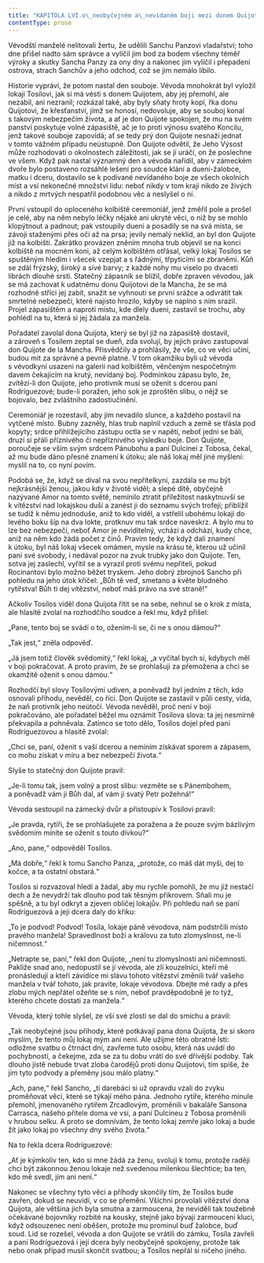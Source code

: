 ```yaml
---
title: "KAPITOLA LVI.o\_neobyčejném a\_nevídaném boji mezi donem Quijotem de la Mancha a\_lokajem Tosílem na obranu dcery paní Rodríguezové, dueni."
contentType: prose
---
```


  

Vévodští manželé nelitovali žertu, že udělili Sanchu Panzovi vladařství; toho dne přišel nadto sám správce a vylíčil jim bod za bodem všechny téměř výroky a skutky Sancha Panzy za ony dny a nakonec jim vylíčil i přepadení ostrova, strach Sanchův a jeho odchod, což se jim nemálo líbilo.

Historie vypráví, že potom nastal den souboje. Vévoda mnohokrát byl vyložil lokaji Tosílovi, jak si má vésti s donem Quijotem, aby jej přemohl, ale nezabil, ani nezranil; rozkázal také, aby byly sňaty hroty kopí, řka donu Quijotovi, že křesťanství, jímž se honosí, nedovoluje, aby se souboj konal s takovým nebezpečím života, a ať je don Quijote spokojen, že mu na svém panství poskytuje volné zápasiště, ač je to proti výnosu svatého Koncilu, jenž takové souboje zapovídá; ať se tedy prý don Quijote nesnaží jednat v tomto vážném případu neústupně. Don Quijote odvětil, že Jeho Výsost může rozhodovati o okolnostech záležitosti, jak se jí uráčí, on že poslechne ve všem. Když pak nastal významný den a vévoda nařídil, aby v zámeckém dvoře bylo postaveno rozsáhlé lešení pro soudce klání a dueni-žalobce, matku i dceru, dostavilo se k podívané nevídaného boje ze všech okolních míst a vsí nekonečné množství lidu: neboť nikdy v tom kraji nikdo ze živých a nikdo z mrtvých nespatřil podobnou věc a neslyšel o ní.

První vstoupil do oploceného kolbiště ceremoniář, jenž změřil pole a prošel je celé, aby na něm nebylo léčky nějaké ani ukryté věci, o niž by se mohlo klopýtnout a padnout; pak vstoupily dueni a posadily se na svá místa, se závoji staženými přes oči až na prsa; jevily nemalý neklid, an byl don Quijote již na kolbišti. Zakrátko provázen zněním mnoha trub objevil se na konci kolbiště na mocném koni, až celým kolbištěm otřásal, velký lokaj Tosílos se spuštěným hledím i všecek vzepjat a s řádnými, třpytícími se zbraněmi. Kůň se zdál frýzský, široký a sivé barvy; z každé nohy mu viselo po dvaceti librách dlouhé srsti. Statečný zápasník se blížil, dobře zpraven vévodou, jak se má zachovat k udatnému donu Quijotovi de la Mancha, že se má rozhodně stříci jej zabít, snažit se vyhnouti se první srážce a odvrátit tak smrtelné nebezpečí, které najisto hrozilo, kdyby se naplno s ním srazil. Projel zápasištěm a naproti místu, kde dlely dueni, zastavil se trochu, aby pohlédl na tu, která si jej žádala za manžela.

Pořadatel zavolal dona Quijota, který se byl již na zápasiště dostavil, a zároveň s Tosílem zeptal se dueň, zda svolují, by jejich právo zastupoval don Quijote de la Mancha. Přisvědčily a prohlásily, že vše, co ve věci učiní, budou mít za správné a pevně platné. V tom okamžiku byli už vévoda s vévodkyní usazeni na galerii nad kolbištěm, věnčeným nespočetným davem čekajícím na krutý, nevídaný boj. Podmínkou zápasu bylo, že, zvítězí-li don Quijote, jeho protivník musí se oženit s dcerou paní Rodríguezové; bude-li poražen, jeho sok je zproštěn slibu, o nějž se bojovalo, bez zvláštního zadostiučinění.

Ceremoniář je rozestavil, aby jim nevadilo slunce, a každého postavil na vytčené místo. Bubny zazněly, hlas trub naplnil vzduch a země se třásla pod kopyty; srdce přihlížejícího zástupu octla se v napětí, neboť jedni se báli, druzí si přáli příznivého či nepříznivého výsledku boje. Don Quijote, poroučeje se vším svým srdcem Pánubohu a paní Dulcinei z Tobosa, čekal, až mu bude dáno přesné znamení k útoku; ale náš lokaj měl jiné myšlení: myslil na to, co nyní povím.

Podobá se, že, když se díval na svou nepřítelkyni, zazdála se mu být nejkrásnější ženou, jakou kdy v životě viděl; a slepé dítě, obyčejně nazývané Amor na tomto světě, nemínilo ztratit příležitost naskytnuvší se k vítězství nad lokajskou duší a zanést ji do seznamu svých trofejí; přiblížil se tudíž k němu jednoduše, aniž to kdo viděl, a vstřelil ubohému lokaji do levého boku šíp na dva lokte, protknuv mu tak srdce naveskrz. A bylo mu to lze bez nebezpečí, neboť Amor je neviditelný, vchází a odchází, kudy chce, aniž na něm kdo žádá počet z činů. Pravím tedy, že když dali znamení k útoku, byl náš lokaj všecek omámen, mysle na krásu té, kterou už učinil paní své svobody, i nedával pozor na zvuk trubky jako don Quijote. Ten, sotva jej zaslechl, vyřítil se a vyrazil proti svému nepříteli, pokud Rocinantovi bylo možno běžet tryskem. Jeho dobrý zbrojnoš Sancho při pohledu na jeho útok křičel: „Bůh tě veď, smetano a květe bludného rytířstva! Bůh ti dej vítězství, neboť máš právo na své straně!“

Ačkoliv Tosílos viděl dona Quijota řítit se na sebe, nehnul se o krok z místa, ale hlasitě zvolal na rozhodčího soudce a řekl mu, když přišel:

„Pane, tento boj se svádí o to, ožením-li se, či ne s onou dámou?“

„Tak jest,“ zněla odpověď.

„Já jsem totiž člověk svědomitý,“ řekl lokaj, „a vyčítal bych si, kdybych měl v boji pokračovat. A proto pravím, že se prohlašuji za přemožena a chci se okamžitě oženit s onou dámou.“

Rozhodčí byl slovy Tosílovými udiven, a poněvadž byl jedním z těch, kdo osnovali příhodu, nevěděl, co říci. Don Quijote se zastavil v půli cesty, vida, že naň protivník jeho neútočí. Vévoda nevěděl, proč není v boji pokračováno, ale pořadatel běžel mu oznámit Tosílova slova: ta jej nesmírně překvapila a pohněvala. Zatímco se toto dělo, Tosílos dojel před paní Rodríguezovou a hlasitě zvolal:

„Chci se, paní, oženit s vaší dcerou a nemíním získávat sporem a zápasem, co mohu získat v míru a bez nebezpečí života.“

Slyše to statečný don Quijote pravil:

„Je-li tomu tak, jsem volný a prost slibu: vezměte se s Pánembohem, a poněvadž vám ji Bůh dal, ať vám ji svatý Petr požehná!“

Vévoda sestoupil na zámecký dvůr a přistoupiv k Tosílovi pravil:

„Je pravda, rytíři, že se prohlašujete za poražena a že pouze svým bázlivým svědomím míníte se oženit s touto dívkou?“

„Ano, pane,“ odpověděl Tosílos.

„Má dobře,“ řekl k tomu Sancho Panza, „protože, co máš dát myši, dej to kočce, a ta ostatní obstará.“

Tosílos si rozvazoval hledí a žádal, aby mu rychle pomohli, že mu již nestačí dech a že nevydrží tak dlouho pod tak těsným příkrovem. Sňali mu je spěšně, a tu byl odkryt a zjeven obličej lokajův. Při pohledu naň se paní Rodríguezová a její dcera daly do křiku:

„To je podvod! Podvod! Tosíla, lokaje páně vévodova, nám podstrčili místo pravého manžela! Spravedlnost boží a královu za tuto zlomyslnost, ne-li ničemnost.“

„Netrapte se, paní,“ řekl don Quijote, „není tu zlomyslnosti ani ničemnosti. Pakliže snad ano, nedopustil se jí vévoda, ale zlí kouzelníci, kteří mě pronásledují a kteří závidíce mi slávu tohoto vítězství změnili tvář vašeho manžela v tvář tohoto, jak pravíte, lokaje vévodova. Dbejte mé rady a přes zlobu mých nepřátel ožeňte se s ním, neboť pravděpodobně je to týž, kterého chcete dostati za manžela.“

Vévoda, který tohle slyšel, ze vší své zlosti se dal do smíchu a pravil:

„Tak neobyčejné jsou příhody, které potkávají pana dona Quijota, že si skoro myslím, že tento můj lokaj mým ani není. Ale užijme této obratné lsti: odložme svatbu o čtrnáct dní, zavřeme tuto osobu, která nás uvádí do pochybností, a čekejme, zda se za tu dobu vrátí do své dřívější podoby. Tak dlouho jistě nebude trvat zloba čarodějů proti donu Quijotovi, tím spíše, že jim tyto podvody a přeměny jsou málo platny.“

„Ach, pane,“ řekl Sancho, „ti darebáci si už opravdu vzali do zvyku proměňovat věci, které se týkají mého pána. Jednoho rytíře, kterého minule přemohl, jmenovaného rytířem Zrcadlovým, proměnili v bakaláře Sansona Carrasca, našeho přítele doma ve vsi, a paní Dulcineu z Tobosa proměnili v hrubou selku. A proto se domnívám, že tento lokaj zemře jako lokaj a bude žít jako lokaj po všechny dny svého života.“

Na to řekla dcera Rodríguezové:

„Ať je kýmkoliv ten, kdo si mne žádá za ženu, svoluji k tomu, protože raději chci být zákonnou ženou lokaje než svedenou milenkou šlechtice; ba ten, kdo mě svedl, jím ani není.“

Nakonec se všechny tyto věci a příhody skončily tím, že Tosílos bude zavřen, dokud se neuvidí, v co se přemění. Všichni provolali vítězství dona Quijota, ale většina jich byla smutna a zarmoucena, že neviděli tak toužebně očekávané bojovníky rozbité na kousky, stejně jako bývají zarmouceni kluci, když odsouzenec není oběšen, protože mu prominul buď žalobce, buď soud. Lid se rozešel, vévoda a don Quijote se vrátili do zámku, Tosíla zavřeli a paní Rodríguezová i její dcera byly neobyčejně spokojeny, protože tak nebo onak případ musil skončit svatbou; a Tosílos nepřál si ničeho jiného.

